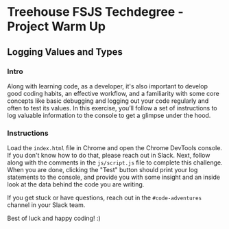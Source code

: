 
# Treehouse FSJS Techdegree - Project Warm Up

## Logging Values and Types

### Intro

Along with learning code, as a developer, it's also important to develop good coding habits, an effective workflow, and a familiarity with some core concepts like basic debugging and logging out your code regularly and often to test its values. In this exercise, you’ll follow a set of instructions to log valuable information to the console to get a glimpse under the hood.

### Instructions

Load the `index.html` file in Chrome and open the Chrome DevTools console.  If you don't know how to do that, please reach out in Slack.  Next, follow along with the comments in the `js/script.js` file to complete this challenge.  When you are done, clicking the "Test" button should print your log statements to the console, and provide you with some insight and an inside look at the data behind the code you are writing.

If you get stuck or have questions, reach out in the `#code-adventures` channel in your Slack team.

Best of luck and happy coding! :)